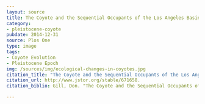 ```yaml
---
layout: source
title: The Coyote and the Sequential Occupants of the Los Angeles Basin
category: 
- pleistocene-coyote
pubdate: 2014-12-31
source: Plos One
type: image
tags:
- Coyote Evolution
- Pleistocene Epoch
img: /sources/img/ecological-changes-in-coyotes.jpg
citation_title: "The Coyote and the Sequential Occupants of the Los Angeles Basin"
citation_url: http://www.jstor.org/stable/671658.
citation_biblio: Gill, Don. "The Coyote and the Sequential Occupants of the Los Angeles Basin." American Anthropologist, New Series, 72, no. 4 (1970): 821-26. http://www.jstor.org/stable/671658.

---
```




